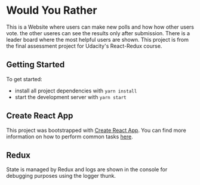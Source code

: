 # Would You Rather
This is a Website where users can make new polls and how how other users vote. the other useres can see the results only after submission.
There is a leader board where the most helpful users are shown.
This project is from the final assessment project for Udacity's React-Redux course.

## Getting Started
To get started:

* install all project dependencies with `yarn install`
* start the development server with `yarn start`

## Create React App
This project was bootstrapped with [Create React App](https://github.com/facebookincubator/create-react-app). You can find more information on how to perform common tasks [here](https://github.com/facebookincubator/create-react-app/blob/master/packages/react-scripts/template/README.md).

## Redux
State is managed by Redux and logs are shown in the console for debugging purposes using the logger thunk.
